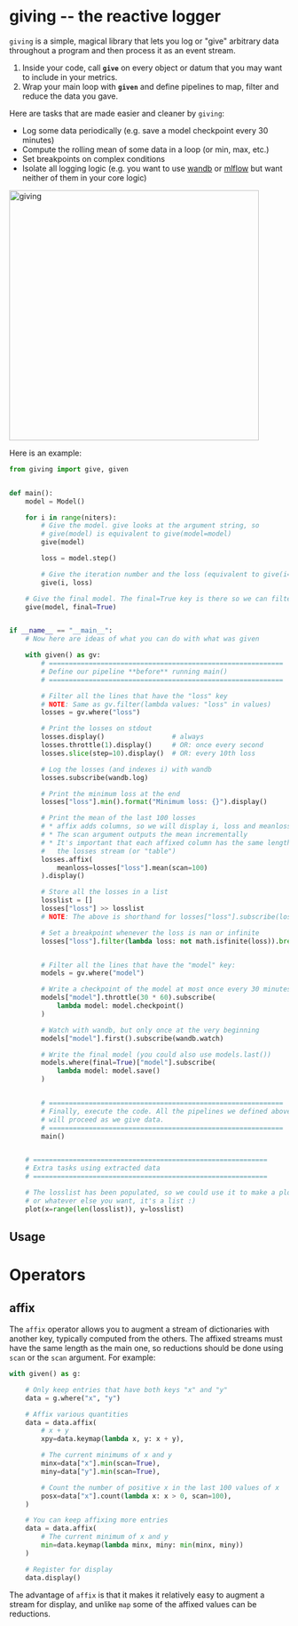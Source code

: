 
# giving -- the reactive logger

`giving` is a simple, magical library that lets you log or "give" arbitrary data throughout a program and then process it as an event stream.

1. Inside your code, call **`give`** on every object or datum that you may want to include in your metrics.
2. Wrap your main loop with **`given`** and define pipelines to map, filter and reduce the data you gave.

Here are tasks that are made easier and cleaner by `giving`:

* Log some data periodically (e.g. save a model checkpoint every 30 minutes)
* Compute the rolling mean of some data in a loop (or min, max, etc.)
* Set breakpoints on complex conditions
* Isolate all logging logic (e.g. you want to use [wandb](https://wandb.ai/site) or [mlflow](https://mlflow.org/) but want neither of them in your core logic)

<img width="450" alt="giving" src="https://user-images.githubusercontent.com/599820/131753730-daf0034c-0060-4ab3-9b58-e11fff25c2e1.png">

Here is an example:


```python
from giving import give, given


def main():
    model = Model()

    for i in range(niters):
        # Give the model. give looks at the argument string, so 
        # give(model) is equivalent to give(model=model)
        give(model)

        loss = model.step()

        # Give the iteration number and the loss (equivalent to give(i=i, loss=loss))
        give(i, loss)

    # Give the final model. The final=True key is there so we can filter on it.
    give(model, final=True)


if __name__ == "__main__":
    # Now here are ideas of what you can do with what was given

    with given() as gv:
        # ===========================================================
        # Define our pipeline **before** running main()
        # ===========================================================

        # Filter all the lines that have the "loss" key
        # NOTE: Same as gv.filter(lambda values: "loss" in values)
        losses = gv.where("loss")

        # Print the losses on stdout
        losses.display()                 # always
        losses.throttle(1).display()     # OR: once every second
        losses.slice(step=10).display()  # OR: every 10th loss

        # Log the losses (and indexes i) with wandb
        losses.subscribe(wandb.log)

        # Print the minimum loss at the end
        losses["loss"].min().format("Minimum loss: {}").display()

        # Print the mean of the last 100 losses
        # * affix adds columns, so we will display i, loss and meanloss together
        # * The scan argument outputs the mean incrementally
        # * It's important that each affixed column has the same length as
        #   the losses stream (or "table")
        losses.affix(
            meanloss=losses["loss"].mean(scan=100)
        ).display()

        # Store all the losses in a list
        losslist = []
        losses["loss"] >> losslist
        # NOTE: The above is shorthand for losses["loss"].subscribe(losslist.append)

        # Set a breakpoint whenever the loss is nan or infinite
        losses["loss"].filter(lambda loss: not math.isfinite(loss)).breakpoint()


        # Filter all the lines that have the "model" key:
        models = gv.where("model")

        # Write a checkpoint of the model at most once every 30 minutes
        models["model"].throttle(30 * 60).subscribe(
            lambda model: model.checkpoint()
        )

        # Watch with wandb, but only once at the very beginning
        models["model"].first().subscribe(wandb.watch)

        # Write the final model (you could also use models.last())
        models.where(final=True)["model"].subscribe(
            lambda model: model.save()
        )


        # ===========================================================
        # Finally, execute the code. All the pipelines we defined above
        # will proceed as we give data.
        # ===========================================================
        main()


    # ===========================================================
    # Extra tasks using extracted data
    # ===========================================================

    # The losslist has been populated, so we could use it to make a plot,
    # or whatever else you want, it's a list :)
    plot(x=range(len(losslist)), y=losslist)
```


## Usage



# Operators


## affix

The `affix` operator allows you to augment a stream of dictionaries with another key, typically computed from the others. The affixed streams must have the same length as the main one, so reductions should be done using `scan` or the `scan` argument. For example:

```python
with given() as g:

    # Only keep entries that have both keys "x" and "y"
    data = g.where("x", "y")

    # Affix various quantities
    data = data.affix(
        # x + y
        xpy=data.keymap(lambda x, y: x + y),

        # The current minimums of x and y
        minx=data["x"].min(scan=True),
        miny=data["y"].min(scan=True),

        # Count the number of positive x in the last 100 values of x
        posx=data["x"].count(lambda x: x > 0, scan=100),
    )

    # You can keep affixing more entries
    data = data.affix(
        # The current minimum of x and y
        min=data.keymap(lambda minx, miny: min(minx, miny))
    )

    # Register for display
    data.display()
```

The advantage of `affix` is that it makes it relatively easy to augment a stream for display, and unlike `map` some of the affixed values can be reductions.

